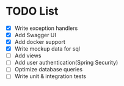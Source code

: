 # TODO List

- [x] Write exception handlers
- [x] Add Swagger UI
- [x] Add docker support
- [x] Write mockup data for sql
- [ ] Add views
- [ ] Add user authentication(Spring Security)
- [ ] Optimize database queries
- [ ] Write unit & integration tests